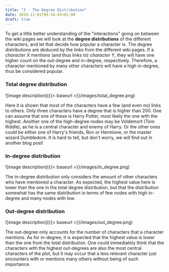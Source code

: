 ```yaml
---
title: "3 - The Degree Distribution"
date: 2019-11-01T09:34:43+01:00
draft: true
---
```


To get a little better understanding of the "interactions" going on between the wiki pages we will look at the **degree distributions** of the different characters, and let that decide how popular a character is. The degree distributions are deduced by the links from the different wiki pages. If a *character X* mentions (and thus links to) *character Y*, they will have one higher count on the out-degree and in-degree, respectively. Therefore, a character mentioned by many other characters will have a high in-degree, thus be considered popular. 

### Total degree distribution

![image description]({{< baseurl >}}/images/total_degree.png)

Here it is shown that most of the characters have a few (and even no) links to others. Only three characters have a degree that is higher than 200. One can assume that one of these is Harry Potter, most likely the one with the highest. Another one of the high-degree nodes may be Voldemort (Tom Riddle), as he is a central character and enemy of Harry. Or the other ones could be either one of Harry's friends, Ron or Hermione, or the master wizard Dumbledore. It is hard to tell, but don't worry, we will find out in another blog post!


### In-degree distribution

![image description]({{< baseurl >}}/images/in_degree.png)

The in-degree distribution only considers the amount of other characters who have mentioned a character. As expected, the highest value here is lower than the one in the total degree distribution, but that the distribution somewhat has the same distribution in terms of few nodes with high in-degree and many nodes with low. 


### Out-degree distribution

![image description]({{< baseurl >}}/images/out_degree.png)

The out-degree only accounts for the number of characters that a character mentions. As for in-degree, it is expected that the highest value is lower than the one from the total distribution. One could immediately think that the characters with the highest out-degrees are also the most central characters of the plot, but it may occur that a less relevant character just encounters with or mentions many others without being of such importance. 
